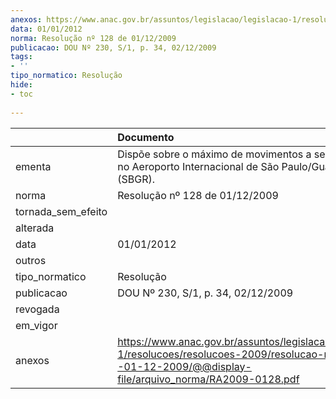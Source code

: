```yaml
---
anexos: https://www.anac.gov.br/assuntos/legislacao/legislacao-1/resolucoes/resolucoes-2009/resolucao-no-128-de--01-12-2009/@@display-file/arquivo_norma/RA2009-0128.pdf
data: 01/01/2012
norma: Resolução nº 128 de 01/12/2009
publicacao: DOU Nº 230, S/1, p. 34, 02/12/2009
tags:
- ''
tipo_normatico: Resolução
hide: 
- toc 
 
---
```


|                    | Documento                                                                                                                                                        |
|:-------------------|:-----------------------------------------------------------------------------------------------------------------------------------------------------------------|
| ementa             | Dispõe sobre o máximo de movimentos a ser observado no Aeroporto Internacional de São Paulo/Guarulhos (SBGR).                                                    |
| norma              | Resolução nº 128 de 01/12/2009                                                                                                                                   |
| tornada_sem_efeito |                                                                                                                                                                  |
| alterada           |                                                                                                                                                                  |
| data               | 01/01/2012                                                                                                                                                       |
| outros             |                                                                                                                                                                  |
| tipo_normatico     | Resolução                                                                                                                                                        |
| publicacao         | DOU Nº 230, S/1, p. 34, 02/12/2009                                                                                                                               |
| revogada           |                                                                                                                                                                  |
| em_vigor           |                                                                                                                                                                  |
| anexos             | https://www.anac.gov.br/assuntos/legislacao/legislacao-1/resolucoes/resolucoes-2009/resolucao-no-128-de--01-12-2009/@@display-file/arquivo_norma/RA2009-0128.pdf |